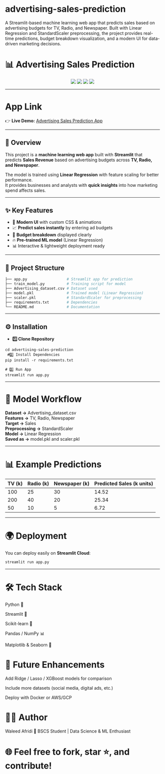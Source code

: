 # advertising-sales-prediction
A Streamlit-based machine learning web app that predicts sales based on advertising budgets for TV, Radio, and Newspaper. Built with Linear Regression and StandardScaler preprocessing, the project provides real-time predictions, budget breakdown visualization, and a modern UI for data-driven marketing decisions.


# 📊 Advertising Sales Prediction  

<p align="center">
  <img src="https://img.shields.io/badge/Framework-Streamlit-red?style=for-the-badge"/>
  <img src="https://img.shields.io/badge/Model-Linear%20Regression-blue?style=for-the-badge"/>
  <img src="https://img.shields.io/badge/Language-Python-yellow?style=for-the-badge"/>
  <img src="https://img.shields.io/badge/Status-Completed-brightgreen?style=for-the-badge"/>
</p>

---
# App Link 
👉 **Live Demo:** [Advertising Sales Prediction App](https://advertising-sales-prediction-waleedafridi.streamlit.app/)

---
## 🚀 Overview  
This project is a **machine learning web app** built with **Streamlit** that predicts **Sales Revenue** based on advertising budgets across **TV, Radio, and Newspaper**.  

The model is trained using **Linear Regression** with feature scaling for better performance.  
It provides businesses and analysts with **quick insights** into how marketing spend affects sales.  

---

## ✨ Key Features  
- 🎨 **Modern UI** with custom CSS & animations  
- 📈 **Predict sales instantly** by entering ad budgets  
- 📝 **Budget breakdown** displayed clearly  
- 🔥 **Pre-trained ML model** (Linear Regression)  
- 📊 Interactive & lightweight deployment ready  

---

## 📂 Project Structure  

```bash
├── app.py                  # Streamlit app for prediction
├── train_model.py          # Training script for model
├── Advertising_dataset.csv # Dataset used
├── model.pkl               # Trained model (Linear Regression)
├── scaler.pkl              # StandardScaler for preprocessing
├── requirements.txt        # Dependencies
└── README.md               # Documentation
```

---
## ⚙️ Installation
- **1️⃣ Clone Repository**
```git clone https://github.com/WaleedAfridi-1/advertising-sales-prediction.git
cd advertising-sales-prediction
 #2️⃣ Install Dependencies
pip install -r requirements.txt

# 3️⃣ Run App
streamlit run app.py
```

---

# 🧠 Model Workflow

**Dataset →** Advertising_dataset.csv  
**Features →** TV, Radio, Newspaper  
**Target →** Sales  
**Preprocessing →** StandardScaler  
**Model →** Linear Regression  
**Saved as →** model.pkl and scaler.pkl  

---

# 📊 Example Predictions

| TV (k) | Radio (k) | Newspaper (k) | Predicted Sales (k units) |
|--------|-----------|---------------|----------------------------|
| 100    | 25        | 30            | 14.52                      |
| 200    | 40        | 20            | 25.34                      |
| 50     | 10        | 5             | 6.72                       |

---

# 🌍 Deployment  

You can deploy easily on **Streamlit Cloud**:  
```bash
streamlit run app.py
```
---

# 🛠️ Tech Stack

Python 🐍

Streamlit 🚀

Scikit-learn 🤖

Pandas / NumPy 📊

Matplotlib & Seaborn 🎨

# 🔮 Future Enhancements

Add Ridge / Lasso / XGBoost models for comparison

Include more datasets (social media, digital ads, etc.)

Deploy with Docker or AWS/GCP

# 👨‍💻 Author

Waleed Afridi
📍 BSCS Student | Data Science & ML Enthusiast

# 🌐 Feel free to fork, star ⭐, and contribute!
